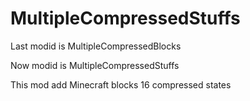 # MultipleCompressedStuffs

Last modid is MultipleCompressedBlocks

Now modid is MultipleCompressedStuffs

This mod add Minecraft blocks 16 compressed states
